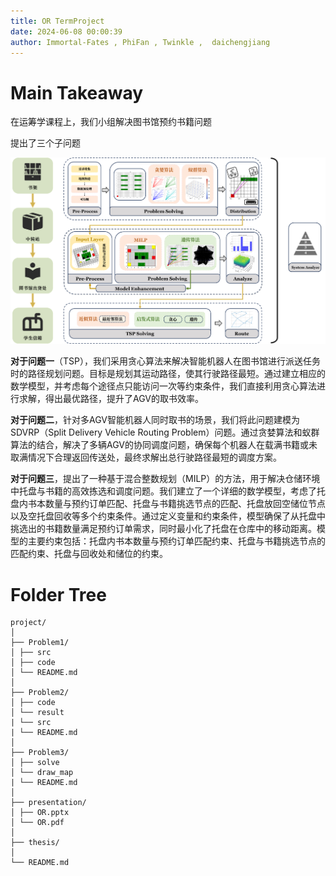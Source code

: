 ```yaml
---
title: OR TermProject
date: 2024-06-08 00:00:39
author: Immortal-Fates , PhiFan , Twinkle ,  daichengjiang
---
```


# Main Takeaway



在运筹学课程上，我们小组解决图书馆预约书籍问题

提出了三个子问题

![工作结构](/presentation/structure.png)



**对于问题一**（TSP），我们采用贪心算法来解决智能机器人在图书馆进行派送任务时的路径规划问题。目标是规划其运动路径，使其行驶路径最短。通过建立相应的数学模型，并考虑每个途径点只能访问一次等约束条件，我们直接利用贪心算法进行求解，得出最优路径，提升了AGV的取书效率。

**对于问题二**，针对多AGV智能机器人同时取书的场景，我们将此问题建模为SDVRP（Split Delivery Vehicle Routing Problem）问题。通过贪婪算法和蚁群算法的结合，解决了多辆AGV的协同调度问题，确保每个机器人在载满书籍或未取满情况下合理返回传送处，最终求解出总行驶路径最短的调度方案。

**对于问题三**，提出了一种基于混合整数规划（MILP）的方法，用于解决仓储环境中托盘与书籍的高效拣选和调度问题。我们建立了一个详细的数学模型，考虑了托盘内书本数量与预约订单匹配、托盘与书籍挑选节点的匹配、托盘放回空储位节点以及空托盘回收等多个约束条件。通过定义变量和约束条件，模型确保了从托盘中挑选出的书籍数量满足预约订单需求，同时最小化了托盘在仓库中的移动距离。模型的主要约束包括：托盘内书本数量与预约订单匹配约束、托盘与书籍挑选节点的匹配约束、托盘与回收处和储位的约束。

<!--more-->



# Folder Tree

```
project/
│
├── Problem1/
│ ├── src 
│ ├── code 
│ └── README.md
│
├── Problem2/
│ ├── code
│ └── result
| └── src
| └── README.md
│
├── Problem3/
│ ├── solve
│ └── draw_map
| └── README.md
│
├── presentation/
│ ├── OR.pptx
│ └── OR.pdf
│
├── thesis/
│
└── README.md
```
